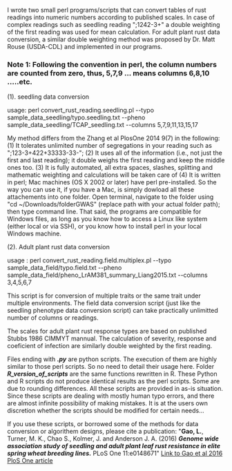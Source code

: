 I wrote two small perl programs/scripts that can convert tables of rust readings into numeric numbers according to published scales. In case of complex readings such as seedling reading ";1242-3+" a double weighting of the first reading was used for mean calculation. For adult plant rust data conversion, a similar double weighting method was proposed by Dr. Matt Rouse (USDA-CDL) and implemented in our programs.

### Note 1: Following the convention in perl, the column numbers are counted from zero, thus, 5,7,9 ... means columns 6,8,10 .....etc.


(1). seedling data conversion 

usage: perl convert_rust_reading.seedling.pl --typo sample_data_seedling/typo.seedling.txt --pheno sample_data_seedling/TCAP_seedling.txt --columns 5,7,9,11,13,15,17

My method differs from the Zhang et al PlosOne 2014 9(7) in the following:
(1) It tolerates unlimited number of segregations in your reading such as ";123-3+422+33333-33-";
(2) It uses all of the information (i.e., not just the first and last reading); it double weighs the first reading and keep the middle ones too.
(3) It is fully automated, all extra spaces, slashes, splitting and mathematic weighting and calculations will be taken care of
(4) It is written in perl; Mac machines (OS X 2002 or later) have perl pre-installed.  So the way you can use it, if you have a Mac, is simply dowload all these attachements into one folder. Open terminal, navigate to  the folder using "cd ~/Downloads/folderGWAS" (replace path with your actual folder path); then type command line. That said, the programs are compatible for Windows files, as long as you know how to access a Linux like system (either local or via SSH), or you know how to install perl in your local Windows machine.

(2). Adult plant rust data conversion


usage : perl convert_rust_reading.field.multiplex.pl --typo sample_data_field/typo.field.txt --pheno sample_data_field/pheno_LrAM381_summary_Liang2015.txt  --columns 3,4,5,6,7

This script is for conversion of multiple traits or the same trait under multiple environments. The field data conversion script (just like the seedling phenotype data conversion script) can take practically unlimitted number of columns or readings.

The scales for adult plant rust response types are based on published Stubbs 1986 CIMMYT mannual. The calculation of severity, response and coeficient of infection are similarly double weighted by the first reading. 

Files ending with ***.py*** are python scripts. The execution of them are highly similar to those perl scripts. So no need to detail their usage here. Folder ***R_version_of_scripts*** are the same functions rewritten in R. These Python and R scripts do not produce identical results as the perl scripts. Some are due to rounding differences. All these scripts are provided in as-is situation. Since these scripts are dealing with mostly human typo errors, and there are almost infinite possibility of making mistakes. It is at the users own discretion whether the scripts should be modified for certain needs...   


If you use these scripts, or borrowed some of the methods for data conversion or algorithem designs, please cite a publication: "**Gao, L.**, Turner, M. K., Chao S., Kolmer, J. and Anderson J. A. (2016)  ***Genome wide association study of seedling and adult plant leaf rust resistance in elite spring wheat breeding lines.*** PLoS One 11:e0148671"       [Link to Gao et al 2016 PloS One article](http://journals.plos.org/plosone/article?id=10.1371/journal.pone.0148671)






